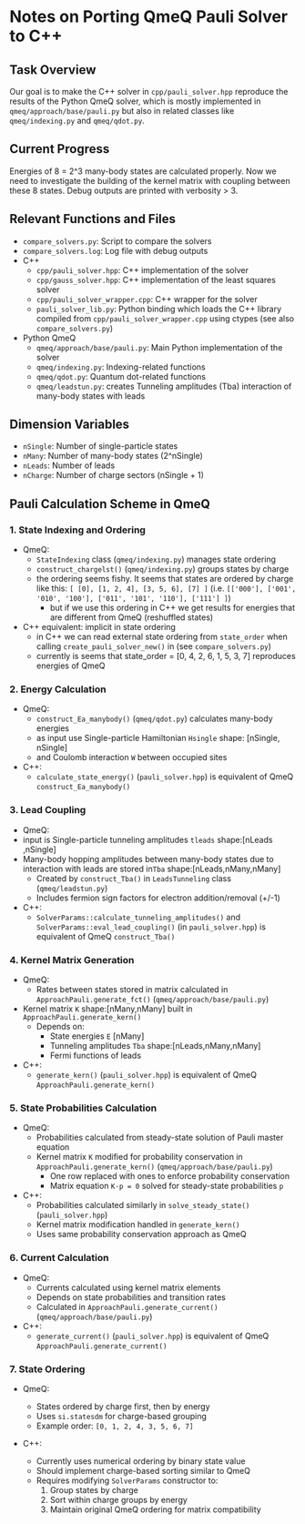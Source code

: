 # Notes on Porting QmeQ Pauli Solver to C++

## Task Overview
Our goal is to make the C++ solver in `cpp/pauli_solver.hpp` reproduce the results of the Python QmeQ solver, which is mostly implemented in `qmeq/approach/base/pauli.py` but also in related classes like `qmeq/indexing.py` and `qmeq/qdot.py`.

## Current Progress
Energies of 8 = 2^3 many-body states are calculated properly. Now we need to investigate the building of the kernel matrix with coupling between these 8 states. Debug outputs are printed with verbosity > 3.

## Relevant Functions and Files
- `compare_solvers.py`: Script to compare the solvers
- `compare_solvers.log`: Log file with debug outputs
- C++
    - `cpp/pauli_solver.hpp`: C++ implementation of the solver
    - `cpp/gauss_solver.hpp`: C++ implementation of the least squares solver
    - `cpp/pauli_solver_wrapper.cpp`: C++ wrapper for the solver
    - `pauli_solver_lib.py`: Python binding which loads the C++ library compiled from `cpp/pauli_solver_wrapper.cpp` using ctypes (see also `compare_solvers.py`)
- Python QmeQ
    - `qmeq/approach/base/pauli.py`: Main Python implementation of the solver
    - `qmeq/indexing.py`: Indexing-related functions
    - `qmeq/qdot.py`: Quantum dot-related functions
    - `qmeq/leadstun.py`: creates Tunneling amplitudes (Tba) interaction of many-body states with leads

## Dimension Variables
- `nSingle`: Number of single-particle states
- `nMany`: Number of many-body states (2^nSingle)
- `nLeads`: Number of leads
- `nCharge`: Number of charge sectors (nSingle + 1)

## Pauli Calculation Scheme in QmeQ

### 1. State Indexing and Ordering
- QmeQ:
  - `StateIndexing` class (`qmeq/indexing.py`) manages state ordering
  - `construct_chargelst()` (`qmeq/indexing.py`) groups states by charge
  - the ordering seems fishy. It seems that states are ordered by charge like this: `[ [0], [1, 2, 4], [3, 5, 6], [7] ]` (i.e. `[['000'], ['001', '010', '100'], ['011', '101', '110'], ['111'] ]`) 
     - but if we use this ordering in C++ we get results for energies that are different from QmeQ (reshuffled states)
- C++ equivalent: implicit in state ordering
    - in C++ we can read external state ordering from `state_order` when calling `create_pauli_solver_new()` in (see `compare_solvers.py`)
    - currently is seems that state_order = [0, 4, 2, 6, 1, 5, 3, 7] reproduces energies of QmeQ

### 2. Energy Calculation

- QmeQ:
  - `construct_Ea_manybody()` (`qmeq/qdot.py`) calculates many-body energies
  - as input use Single-particle Hamiltonian `Hsingle` shape: [nSingle, nSingle]
  - and Coulomb interaction `W` between occupied sites
- C++:
  - `calculate_state_energy()` (`pauli_solver.hpp`) is equivalent of QmeQ `construct_Ea_manybody()`

### 3. Lead Coupling

- QmeQ:
- input is Single-particle tunneling amplitudes `tleads` shape:[nLeads ,nSingle]
- Many-body hopping amplitudes between many-body states due to interaction with leads are stored in`Tba` shape:[nLeads,nMany,nMany]
  - Created by `construct_Tba()` in `LeadsTunneling` class (`qmeq/leadstun.py`)
  - Includes fermion sign factors for electron addition/removal (+/-1)
- C++:
  - `SolverParams::calculate_tunneling_amplitudes()` and `SolverParams::eval_lead_coupling()` (in `pauli_solver.hpp`) is equivalent of QmeQ `construct_Tba()`

### 4. Kernel Matrix Generation

- QmeQ:
  - Rates between states stored in matrix calculated in `ApproachPauli.generate_fct()` (`qmeq/approach/base/pauli.py`)
- Kernel matrix `K` shape:[nMany,nMany] built in `ApproachPauli.generate_kern()`
  - Depends on:
    - State energies `E` [nMany]
    - Tunneling amplitudes `Tba` shape:[nLeads,nMany,nMany]
    - Fermi functions of leads
- C++:
  - `generate_kern()` (`pauli_solver.hpp`) is equivalent of QmeQ `ApproachPauli.generate_kern()`

### 5. State Probabilities Calculation

- QmeQ:
  - Probabilities calculated from steady-state solution of Pauli master equation
  - Kernel matrix `K` modified for probability conservation in `ApproachPauli.generate_kern()` (`qmeq/approach/base/pauli.py`)
    - One row replaced with ones to enforce probability conservation
    - Matrix equation `K·p = 0` solved for steady-state probabilities `p`
- C++:
  - Probabilities calculated similarly in `solve_steady_state()` (`pauli_solver.hpp`)
  - Kernel matrix modification handled in `generate_kern()`
  - Uses same probability conservation approach as QmeQ

### 6. Current Calculation

- QmeQ:
  - Currents calculated using kernel matrix elements
  - Depends on state probabilities and transition rates
  - Calculated in `ApproachPauli.generate_current()` (`qmeq/approach/base/pauli.py`)
- C++:
  - `generate_current()` (`pauli_solver.hpp`) is equivalent of QmeQ `ApproachPauli.generate_current()`

### 7. State Ordering

- QmeQ:
  - States ordered by charge first, then by energy
  - Uses `si.statesdm` for charge-based grouping
  - Example order: `[0, 1, 2, 4, 3, 5, 6, 7]`

- C++:
  - Currently uses numerical ordering by binary state value
  - Should implement charge-based sorting similar to QmeQ
  - Requires modifying `SolverParams` constructor to:
    1. Group states by charge
    2. Sort within charge groups by energy
    3. Maintain original QmeQ ordering for matrix compatibility
